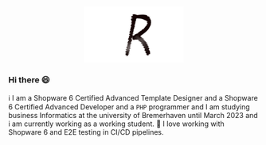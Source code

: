 <div align="center">
    <img src="images/logo_ruben.png" alt="Image" width="200" /><br/>
</div>

### Hi there 😄
ℹ️ I am a Shopware 6 Certified Advanced Template Designer and a Shopware 6 Certified Advanced Developer and a ```PHP``` programmer and I am studying business Informatics at the university of Bremerhaven until March 2023 and i am currently working as a working student. 
🤩 I love working with Shopware 6 and E2E testing in CI/CD pipelines.
